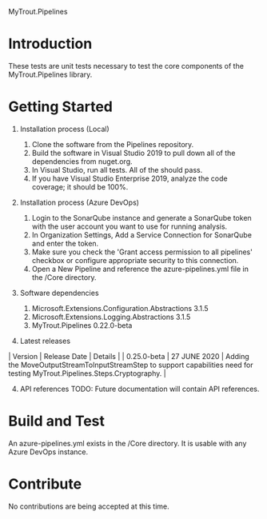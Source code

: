 MyTrout.Pipelines

# Introduction 
These tests are unit tests necessary to test the core components of the MyTrout.Pipelines library.

# Getting Started
1.	Installation process (Local)
    1. Clone the software from the Pipelines repository.
    2. Build the software in Visual Studio 2019 to pull down all of the dependencies from nuget.org.
    3. In Visual Studio, run all tests.  All of the should pass.
    4. If you have Visual Studio Enterprise 2019, analyze the code coverage; it should be 100%.


2.	Installation process (Azure DevOps)
    1. Login to the SonarQube instance and generate a SonarQube token with the user account you want to use for running analysis.
    2. In Organization Settings, Add a Service Connection for SonarQube and enter the token.
    3. Make sure you check the 'Grant access permission to all pipelines' checkbox or configure appropriate security to this connection.
    4. Open a New Pipeline and reference the azure-pipelines.yml file in the /Core directory.


2.	Software dependencies
    1. Microsoft.Extensions.Configuration.Abstractions 3.1.5
    2. Microsoft.Extensions.Logging.Abstractions 3.1.5
    3. MyTrout.Pipelines 0.22.0-beta


3.	Latest releases

| Version    | Release Date | Details                                    |
| 0.25.0-beta | 27 JUNE 2020 | Adding the MoveOutputStreamToInputStreamStep to support capabilities need for testing MyTrout.Pipelines.Steps.Cryptography.  |

4.	API references
TODO: Future documentation will contain API references.

# Build and Test
An azure-pipelines.yml exists in the /Core directory.  It is usable with any Azure DevOps instance.


# Contribute
No contributions are being accepted at this time.